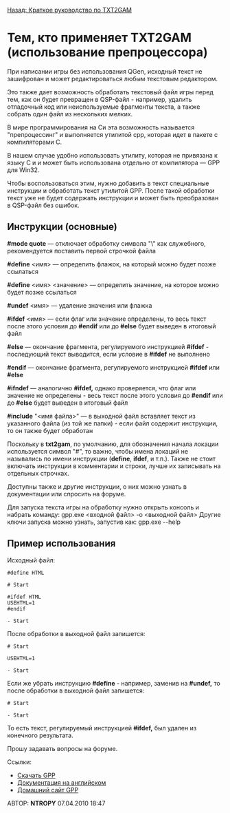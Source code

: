 [Назад: Краткое руководство по TXT2GAM](../txt2gam)

# Тем, кто применяет TXT2GAM (использование препроцессора)

При написании игры без использования QGen, исходный текст не зашифрован и может редактироваться любым текстовым редактором.

Это также дает возможность обработать текстовый файл игры перед тем, как он будет превращен в QSP-файл - например, удалить отладочный код или неиспользуемые фрагменты текста, а также собрать один файл из нескольких мелких.

В мире программирования на Си эта возможность называется "препроцессинг" и выполняется утилитой cpp, которая идет в пакете с компиляторами C.

В нашем случае удобно использовать утилиту, которая не привязана к языку С и и может быть использована отдельно от компилятора — GPP для Win32.

Чтобы воспользоваться этим, нужно добавить в текст специальные инструкции и обработать текст утилитой GPP. После такой обработки текст уже не будет содержать инструкции и может быть преобразован в QSP-файл без ошибок.

## Инструкции (основные)

**#mode quote** — отключает обработку символа "\\" как служебного, рекомендуется поставить первой строчкой файла

**#define** \<имя\> — определить флажок, на который можно будет позже ссылаться

**#define** \<имя\> \<значение\> — определить значение, на которое можно будет позже ссылаться

**#undef** \<имя\> — удаление значения или флажка

**#ifdef** \<имя\> — если флаг или значение определены, то весь текст после этого условия до **#endif** или до **#else** будет выведен в итоговый файл

**#else** — окончание фрагмента, регулируемого инструкцией **#ifdef** - последующий текст выводится, если условие в **#ifdef** не выполнено

**#endif** — окончание фрагмента, регулируемого инструкцией **#ifdef** или **#else**

**#ifndef** — аналогично **#ifdef,** однако проверяется, что флаг или значение не определены - весь текст после этого условия до **#endif** или до **#else** будет выведен в итоговый файл

**#include** "\<имя файла\>" — в выходной файл вставляет текст из указанного файла (из той же папки) - если файл содержит инструкции, то он также будет обработан

Поскольку в **txt2gam**, по умолчанию, для обозначения начала локации используется символ "#", то важно, чтобы имена локаций не назывались по имени инструкции (**define**, **ifdef**, и т.п.). Также не стоит включать инструкции в комментарии и строки, лучше их записывать на отдельных строчках.

Доступны также и другие инструкции, о них можно узнать в документации или спросить на форуме.

Для запуска текста игры на обработку нужно открыть консоль и набрать команду: gpp.exe \<входной файл\> -o \<выходной файл\> Другие ключи запуска можно узнать, запустив как: gpp.exe \--help

## Пример использования

Исходный файл:

```qsp
#define HTML

# Start

#ifdef HTML
USEHTML=1
#endif

- Start
```

После обработки в выходной файл запишется:

```qsp
# Start

USEHTML=1

- Start
```

Если же убрать инструкцию **#define** - например, заменив на **#undef,** то после обработки в выходной файл запишется:

```qsp
# Start

- Start
```

То есть текст, регулируемый инструкцией **#ifdef,** был удален из конечного результата.

Прошу задавать вопросы на форуме.

Ссылки:

* [Скачать GPP](http://yumbrik.ru/gpp-2.24.o1.win32.zip)
* [Документация на английском](http://files.nothingisreal.com/software/gpp/gpp.html)
* [Домашний сайт GPP](http://en.nothingisreal.com/wiki/GPP)

АВТОР: **NTROPY** 07.04.2010 18:47
